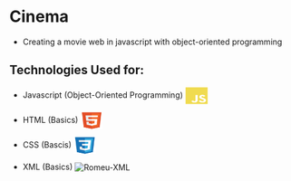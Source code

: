# Cinema
- Creating a movie web in javascript with object-oriented programming 
##

## Technologies Used for: 
- Javascript (Object-Oriented Programming) <img align="center" alt="Romeu-Js" height="30" width="40" src="https://raw.githubusercontent.com/devicons/devicon/master/icons/javascript/javascript-plain.svg">

- HTML (Basics) <img align="center" alt="Romeu-HTML" height="30" width="40" src="https://raw.githubusercontent.com/devicons/devicon/master/icons/html5/html5-original.svg">
  
- CSS (Bascis) <img align="center" alt="Romeu-CSS" height="30" width="40" src="https://raw.githubusercontent.com/devicons/devicon/master/icons/css3/css3-original.svg">

- XML (Basics) <img align="center" alt="Romeu-XML" height="30" width="30" src="https://img.icons8.com/ultraviolet/40/000000/xml.png"/>
